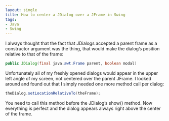 ```yaml
---
layout: single
title: How to center a JDialog over a JFrame in Swing
tags:
- Java
- Swing
---
```


I always thought that the fact that JDialogs accepted a parent frame
as a constructor argument was the thing, that would make the dialog’s
position relative to that of the frame:

```java
public JDialog(final java.awt.Frame parent, boolean modal)
```

Unfortunately all of my freshly opened dialogs would appear in the
upper left angle of my screen, not centered over the parent JFrame. I
looked around and found out that I simply needed one more method call
per dialog:

```java
theDialog.setLocationRelativeTo(theFrame);
```

You need to call this method before the JDialog’s show() method. Now
everything is perfect and the dialog appears always right above the
center of the frame.

